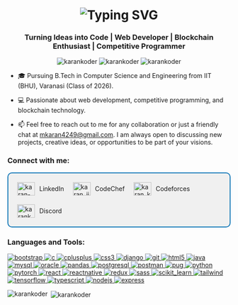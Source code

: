 <h1 align="center">
  <img src="https://readme-typing-svg.herokuapp.com?font=Fira+Code&size=32&pause=1000&color=000000&center=true&vCenter=true&width=800&lines=👋+Hi+there,+I'm+Karan+Kumar+Das;" alt="Typing SVG" />
</h1>
<h3 align="center">Turning Ideas into Code | Web Developer | Blockchain Enthusiast | Competitive Programmer</h3>

<p align="center">
  <img src="https://komarev.com/ghpvc/?username=karankoder&label=Profile%20views&color=0e75b6&style=flat" alt="karankoder" />
  <img src="https://img.shields.io/github/followers/karankoder?label=Followers" alt="karankoder" />
  <img src="https://img.shields.io/github/stars/karankoder?label=Stars" alt="karankoder" />
</p>

- 🎓 Pursuing B.Tech in Computer Science and Engineering from IIT (BHU), Varanasi (Class of 2026).

- 💻 Passionate about web development, competitive programming, and blockchain technology.

- 📫 Feel free to reach out to me for any collaboration or just a friendly chat at [mkaran4249@gmail.com](mailto:mkaran4249@gmail.com). I am always open to discussing new projects, creative ideas, or opportunities to be part of your visions.

<h3 align="left">Connect with me:</h3>
<div align="left" style="border: 2px solid #0e75b6; padding: 20px; border-radius: 10px; display: flex; flex-wrap: wrap; gap: 20px; background-color: #f0f0f0;">
  <a href="https://linkedin.com/in/karan-iitbhu" target="blank" style="text-decoration: none; color: inherit;">
    <div style="display: flex; align-items: center; gap: 10px;">
      <img src="https://raw.githubusercontent.com/rahuldkjain/github-profile-readme-generator/master/src/images/icons/Social/linked-in-alt.svg" alt="karan-iitbhu" height="30" width="40" />
      <span>LinkedIn</span>
    </div>
  </a>
  <a href="https://www.codechef.com/users/karan_iit_bhu" target="blank" style="text-decoration: none; color: inherit;">
    <div style="display: flex; align-items: center; gap: 10px;">
      <img src="https://cdn.jsdelivr.net/npm/simple-icons@3.1.0/icons/codechef.svg" alt="karan_iit_bhu" height="30" width="40" />
      <span>CodeChef</span>
    </div>
  </a>
  <a href="https://codeforces.com/profile/karan_k_d" target="blank" style="text-decoration: none; color: inherit;">
    <div style="display: flex; align-items: center; gap: 10px;">
      <img src="https://raw.githubusercontent.com/rahuldkjain/github-profile-readme-generator/master/src/images/icons/Social/codeforces.svg" alt="karan_k_d" height="30" width="40" />
      <span>Codeforces</span>
    </div>
  </a>
  <a href="https://discord.gg/karankoder" target="blank" style="text-decoration: none; color: inherit;">
    <div style="display: flex; align-items: center; gap: 10px;">
      <img src="https://raw.githubusercontent.com/rahuldkjain/github-profile-readme-generator/master/src/images/icons/Social/discord.svg" alt="karankoder" height="30" width="40" />
      <span>Discord</span>
    </div>
  </a>
</div>

<h3 align="left">Languages and Tools:</h3>
<p align="left">
  <a href="https://getbootstrap.com" target="_blank" rel="noreferrer">
    <img src="https://img.shields.io/badge/bootstrap-%23563D7C.svg?style=for-the-badge&logo=bootstrap&logoColor=white" alt="bootstrap"/>
  </a>
  <a href="https://www.cprogramming.com/" target="_blank" rel="noreferrer">
    <img src="https://img.shields.io/badge/c-%2300599C.svg?style=for-the-badge&logo=c&logoColor=white" alt="c"/>
  </a>
  <a href="https://www.w3schools.com/cpp/" target="_blank" rel="noreferrer">
    <img src="https://img.shields.io/badge/c++-%2300599C.svg?style=for-the-badge&logo=c%2B%2B&logoColor=white" alt="cplusplus"/>
  </a>
  <a href="https://www.w3schools.com/css/" target="_blank" rel="noreferrer">
    <img src="https://img.shields.io/badge/css3-%231572B6.svg?style=for-the-badge&logo=css3&logoColor=white" alt="css3"/>
  </a>
  <a href="https://www.djangoproject.com/" target="_blank" rel="noreferrer">
    <img src="https://img.shields.io/badge/django-%23092E20.svg?style=for-the-badge&logo=django&logoColor=white" alt="django"/>
  </a>
  <a href="https://git-scm.com/" target="_blank" rel="noreferrer">
    <img src="https://img.shields.io/badge/git-%23F05033.svg?style=for-the-badge&logo=git&logoColor=white" alt="git"/>
  </a>
  <a href="https://www.w3.org/html/" target="_blank" rel="noreferrer">
    <img src="https://img.shields.io/badge/html5-%23E34F26.svg?style=for-the-badge&logo=html5&logoColor=white" alt="html5"/>
  </a>
  <a href="https://www.java.com" target="_blank" rel="noreferrer">
    <img src="https://img.shields.io/badge/java-%23ED8B00.svg?style=for-the-badge&logo=java&logoColor=white" alt="java"/>
  </a>
  <a href="https://www.mysql.com/" target="_blank" rel="noreferrer">
    <img src="https://img.shields.io/badge/mysql-%2300f.svg?style=for-the-badge&logo=mysql&logoColor=white" alt="mysql"/>
  </a>
  <a href="https://www.oracle.com/" target="_blank" rel="noreferrer">
    <img src="https://img.shields.io/badge/oracle-%23F00000.svg?style=for-the-badge&logo=oracle&logoColor=white" alt="oracle"/>
  </a>
  <a href="https://pandas.pydata.org/" target="_blank" rel="noreferrer">
    <img src="https://img.shields.io/badge/pandas-%23150458.svg?style=for-the-badge&logo=pandas&logoColor=white" alt="pandas"/>
  </a>
  <a href="https://www.postgresql.org" target="_blank" rel="noreferrer">
    <img src="https://img.shields.io/badge/postgresql-%23336791.svg?style=for-the-badge&logo=postgresql&logoColor=white" alt="postgresql"/>
  </a>
  <a href="https://postman.com" target="_blank" rel="noreferrer">
    <img src="https://img.shields.io/badge/postman-%23FF6C37.svg?style=for-the-badge&logo=postman&logoColor=white" alt="postman"/>
  </a>
  <a href="https://pugjs.org" target="_blank" rel="noreferrer">
    <img src="https://img.shields.io/badge/pug-E3C29B?style=for-the-badge&logo=pug&logoColor=black" alt="pug"/>
  </a>
  <a href="https://www.python.org" target="_blank" rel="noreferrer">
    <img src="https://img.shields.io/badge/python-%233776AB.svg?style=for-the-badge&logo=python&logoColor=white" alt="python"/>
  </a>
  <a href="https://pytorch.org/" target="_blank" rel="noreferrer">
    <img src="https://img.shields.io/badge/pytorch-%23EE4C2C.svg?style=for-the-badge&logo=pytorch&logoColor=white" alt="pytorch"/>
  </a>
  <a href="https://reactjs.org/" target="_blank" rel="noreferrer">
    <img src="https://img.shields.io/badge/react-%2320232a.svg?style=for-the-badge&logo=react&logoColor=%2361DAFB" alt="react"/>
  </a>
  <a href="https://reactnative.dev/" target="_blank" rel="noreferrer">
    <img src="https://img.shields.io/badge/react_native-%2320232a.svg?style=for-the-badge&logo=react&logoColor=%2361DAFB" alt="reactnative"/>
  </a>
  <a href="https://redux.js.org" target="_blank" rel="noreferrer">
    <img src="https://img.shields.io/badge/redux-%23764ABC.svg?style=for-the-badge&logo=redux&logoColor=white" alt="redux"/>
  </a>
  <a href="https://sass-lang.com" target="_blank" rel="noreferrer">
    <img src="https://img.shields.io/badge/sass-%23CC6699.svg?style=for-the-badge&logo=sass&logoColor=white" alt="sass"/>
  </a>
  <a href="https://scikit-learn.org/" target="_blank" rel="noreferrer">
    <img src="https://img.shields.io/badge/scikit--learn-%23F7931E.svg?style=for-the-badge&logo=scikit-learn&logoColor=white" alt="scikit_learn"/>
  </a>
  <a href="https://tailwindcss.com/" target="_blank" rel="noreferrer">
    <img src="https://img.shields.io/badge/tailwindcss-%2338B2AC.svg?style=for-the-badge&logo=tailwind-css&logoColor=white" alt="tailwind"/>
  </a>
  <a href="https://www.tensorflow.org" target="_blank" rel="noreferrer">
    <img src="https://img.shields.io/badge/tensorflow-%23FF6F00.svg?style=for-the-badge&logo=tensorflow&logoColor=white" alt="tensorflow"/>
  </a>
  <a href="https://www.typescriptlang.org/" target="_blank" rel="noreferrer">
    <img src="https://img.shields.io/badge/typescript-%23007ACC.svg?style=for-the-badge&logo=typescript&logoColor=white" alt="typescript"/>
  </a>
  <a href="https://nodejs.org/" target="_blank" rel="noreferrer">
    <img src="https://img.shields.io/badge/node.js-%2343853D.svg?style=for-the-badge&logo=node.js&logoColor=white" alt="nodejs"/>
  </a>
  <a href="https://expressjs.com/" target="_blank" rel="noreferrer">
    <img src="https://img.shields.io/badge/express.js-%23404d59.svg?style=for-the-badge&logo=express&logoColor=%2361DAFB" alt="express"/>
  </a>
</p>

<p><img align="left" src="https://github-readme-stats.vercel.app/api/top-langs?username=karankoder&show_icons=true&locale=en&layout=compact" alt="karankoder" /></p>

<p>&nbsp;<img align="center" src="https://github-readme-stats.vercel.app/api?username=karankoder&show_icons=true&cache_seconds=1800&locale=en" alt="karankoder" /></p>
